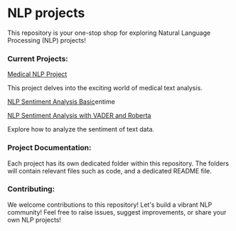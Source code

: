 # NLP projects

This repository is your one-stop shop for exploring Natural Language Processing (NLP) projects!

### Current Projects:

[Medical NLP Project](https://github.com/Lala2398/Deep_Learning/blob/main/NLP%20Projects/Medical%20NLP%20project/Project_Medical_chatbot.ipynb) 

This project delves into the exciting world of medical text analysis. 

[NLP Sentiment Analysis Basic](https://github.com/Lala2398/Deep_Learning/blob/main/NLP%20Projects/NLP_Sentiment%20Analysis/Sentiment_Analysis.ipynb)entime

[NLP Sentiment Analysis with VADER and Roberta](https://github.com/Lala2398/Deep_Learning/blob/main/NLP%20Projects/NLP_Sentiment%20Analysis/SentimentAnalysis_Vader_Roberta.ipynb) 

Explore how to analyze the sentiment of text data. 

### Project Documentation:

Each project has its own dedicated folder within this repository. The folders will contain relevant files such as code, and a dedicated README file. 

### Contributing:

We welcome contributions to this repository!  Let's build a vibrant NLP community! Feel free to raise issues, suggest improvements, or share your own NLP projects!
